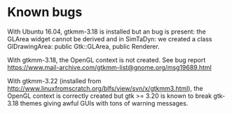 # Known bugs

With Ubuntu 16.04, gtkmm-3.18 is installed but an bug is present: the GLArea widget cannot be derived and
in SimTaDyn: we created a class GlDrawingArea: public Gtk::GLArea, public Renderer.

With gtkmm-3.18, the OpenGL context is not created. See bug report https://www.mail-archive.com/gtkmm-list@gnome.org/msg19689.html

With gtkmm-3.22 (installed from http://www.linuxfromscratch.org/blfs/view/svn/x/gtkmm3.html), the OpenGL context is correctly created but gtk >= 3.20 is known to break gtk-3.18 themes giving awful GUIs with tons of warning messages.
